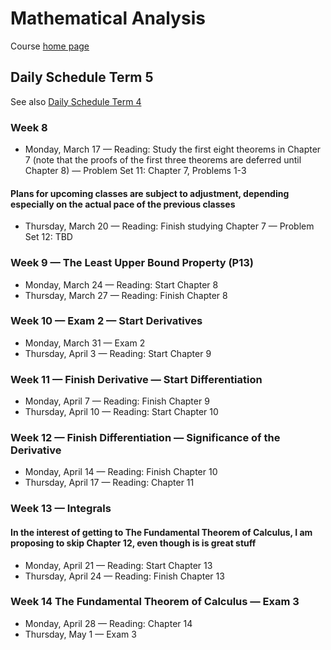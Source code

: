 # Mathematical Analysis

Course [home page](./)

## Daily Schedule Term 5

See also [Daily Schedule Term 4](./daily_schedule_term_4.html)

### Week 8

* Monday, March 17 &mdash; Reading: Study the first eight theorems in Chapter 7 (note that the proofs of the first three theorems are deferred until Chapter 8) &mdash; Problem Set 11: Chapter 7, Problems 1-3

#### Plans for upcoming classes are subject to adjustment, depending especially on the actual pace of the previous classes

* Thursday, March 20 &mdash; Reading: Finish studying Chapter 7 &mdash; Problem Set 12: TBD

### Week 9 &mdash; The Least Upper Bound Property (P13)

* Monday, March 24 &mdash; Reading: Start Chapter 8
* Thursday, March 27 &mdash; Reading: Finish Chapter 8

### Week 10 &mdash; Exam 2 &mdash; Start Derivatives

* Monday, March 31 &mdash; Exam 2
* Thursday, April 3 &mdash; Reading: Start Chapter 9

### Week 11 &mdash; Finish Derivative &mdash; Start Differentiation

* Monday, April 7 &mdash; Reading: Finish Chapter 9
* Thursday, April 10 &mdash; Reading: Start Chapter 10

### Week 12 &mdash; Finish Differentiation &mdash; Significance of the Derivative

* Monday, April 14 &mdash; Reading: Finish Chapter 10
* Thursday, April 17 &mdash; Reading: Chapter 11

### Week 13 &mdash; Integrals

#### In the interest of getting to The Fundamental Theorem of Calculus, I am proposing to skip Chapter 12, even though is is great stuff

* Monday, April 21 &mdash; Reading: Start Chapter 13
* Thursday, April 24 &mdash; Reading: Finish Chapter 13

### Week 14 The Fundamental Theorem of Calculus &mdash; Exam 3

* Monday, April 28 &mdash; Reading: Chapter 14
* Thursday, May 1 &mdash; Exam 3
